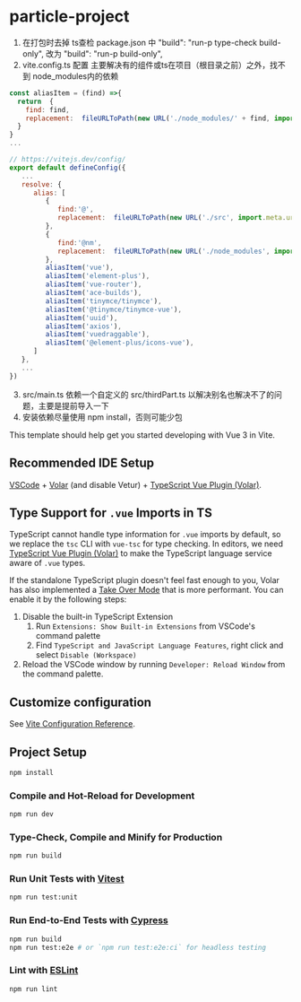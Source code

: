 # particle-project
1. 在打包时去掉 ts查检 package.json 中 "build": "run-p type-check build-only", 改为 "build": "run-p build-only",
2. vite.config.ts 配置 主要解决有的组件或ts在项目（根目录之前）之外，找不到 node_modules内的依赖
```js
const aliasItem = (find) =>{
  return  {
    find: find,
    replacement:  fileURLToPath(new URL('./node_modules/' + find, import.meta.url))
  }
}
...

// https://vitejs.dev/config/
export default defineConfig({
   ...
   resolve: {
      alias: [
         {
            find:'@',
            replacement:  fileURLToPath(new URL('./src', import.meta.url))
         },
         {
            find:'@nm',
            replacement:  fileURLToPath(new URL('./node_modules', import.meta.url))
         },
         aliasItem('vue'),
         aliasItem('element-plus'),
         aliasItem('vue-router'),
         aliasItem('ace-builds'),
         aliasItem('tinymce/tinymce'),
         aliasItem('@tinymce/tinymce-vue'),
         aliasItem('uuid'),
         aliasItem('axios'),
         aliasItem('vuedraggable'),
         aliasItem('@element-plus/icons-vue'),
      ]
   },
   ...
})
```
3. src/main.ts 依赖一个自定义的 src/thirdPart.ts 以解决别名也解决不了的问题，主要是提前导入一下
4. 安装依赖尽量使用 npm install，否则可能少包

This template should help get you started developing with Vue 3 in Vite.

## Recommended IDE Setup

[VSCode](https://code.visualstudio.com/) + [Volar](https://marketplace.visualstudio.com/items?itemName=Vue.volar) (and disable Vetur) + [TypeScript Vue Plugin (Volar)](https://marketplace.visualstudio.com/items?itemName=Vue.vscode-typescript-vue-plugin).

## Type Support for `.vue` Imports in TS

TypeScript cannot handle type information for `.vue` imports by default, so we replace the `tsc` CLI with `vue-tsc` for type checking. In editors, we need [TypeScript Vue Plugin (Volar)](https://marketplace.visualstudio.com/items?itemName=Vue.vscode-typescript-vue-plugin) to make the TypeScript language service aware of `.vue` types.

If the standalone TypeScript plugin doesn't feel fast enough to you, Volar has also implemented a [Take Over Mode](https://github.com/johnsoncodehk/volar/discussions/471#discussioncomment-1361669) that is more performant. You can enable it by the following steps:

1. Disable the built-in TypeScript Extension
    1) Run `Extensions: Show Built-in Extensions` from VSCode's command palette
    2) Find `TypeScript and JavaScript Language Features`, right click and select `Disable (Workspace)`
2. Reload the VSCode window by running `Developer: Reload Window` from the command palette.

## Customize configuration

See [Vite Configuration Reference](https://vitejs.dev/config/).

## Project Setup

```sh
npm install
```

### Compile and Hot-Reload for Development

```sh
npm run dev
```

### Type-Check, Compile and Minify for Production

```sh
npm run build
```

### Run Unit Tests with [Vitest](https://vitest.dev/)

```sh
npm run test:unit
```

### Run End-to-End Tests with [Cypress](https://www.cypress.io/)

```sh
npm run build
npm run test:e2e # or `npm run test:e2e:ci` for headless testing
```

### Lint with [ESLint](https://eslint.org/)

```sh
npm run lint
```
